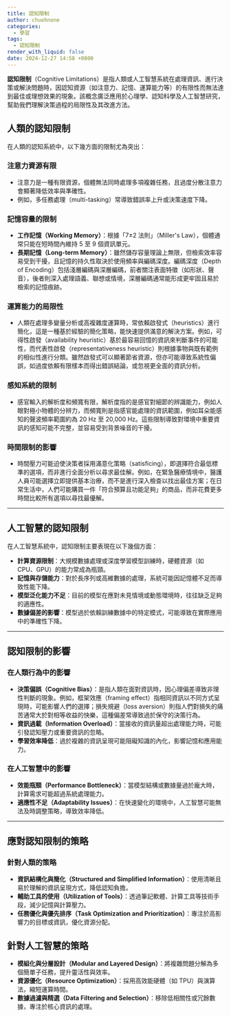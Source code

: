 ```yaml
---
title: 認知限制
author: chuehnone
categories:
  - 學習
tags:
  - 認知限制
render_with_liquid: false
date: 2024-12-27 14:58 +0800
---
```


**認知限制**（Cognitive Limitations）是指人類或人工智慧系統在處理資訊、進行決策或解決問題時，因認知資源（如注意力、記憶、運算能力等）的有限性而無法達到最佳或理想效果的現象。該概念廣泛應用於心理學、認知科學及人工智慧研究，幫助我們理解決策過程的局限性及其改進方法。

## 人類的認知限制
在人類的認知系統中，以下幾方面的限制尤為突出：

### 注意力資源有限
- 注意力是一種有限資源，個體無法同時處理多項複雜任務，且過度分散注意力會顯著降低效率與準確性。
- 例如，多任務處理（multi-tasking）常導致錯誤率上升或決策速度下降。

### 記憶容量的限制
- **工作記憶（Working Memory）**：根據「7±2 法則」（Miller's Law），個體通常只能在短時間內維持 5 至 9 個資訊單元。
- **長期記憶（Long-term Memory）**：雖然儲存容量理論上無限，但檢索效率容易受到干擾，且記憶的持久性取決於使用頻率與編碼深度。編碼深度（Depth of Encoding）包括淺層編碼與深層編碼，前者關注表面特徵（如形狀、聲音），後者則深入處理語義、聯想或情境，深層編碼通常能形成更牢固且易於檢索的記憶痕跡。

### 運算能力的局限性
- 人類在處理多變量分析或高複雜度運算時，常依賴啟發式（heuristics）進行簡化，這是一種基於經驗的簡化策略，能快速提供滿意的解決方案。例如，可得性啟發（availability heuristic）基於最容易回憶的資訊來判斷事件的可能性，而代表性啟發（representativeness heuristic）則根據事物與既有範例的相似性進行分類。雖然啟發式可以顯著節省資源，但亦可能導致系統性偏誤，如過度依賴有限樣本而得出錯誤結論，或忽視更全面的資訊分析。

### 感知系統的限制
- 感官輸入的解析度和頻寬有限，解析度指的是感官對細節的辨識能力，例如人眼對極小物體的分辨力，而頻寬則是指感官能處理的資訊範圍，例如耳朵能感知的聲波頻率範圍約為 20 Hz 至 20,000 Hz。這些限制導致對環境中重要資訊的感知可能不完整，並容易受到背景噪音的干擾。

### 時間限制的影響
- 時間壓力可能迫使決策者採用滿意化策略（satisficing），即選擇符合最低標準的選項，而非進行全面分析以尋求最佳解。例如，在緊急醫療情境中，醫護人員可能選擇立即提供基本治療，而不是進行深入檢查以找出最佳方案；在日常生活中，人們可能購買一件「符合預算且功能足夠」的商品，而非花費更多時間比較所有選項以尋找最優解。

---

## 人工智慧的認知限制
在人工智慧系統中，認知限制主要表現在以下幾個方面：

- **計算資源限制**：大規模數據處理或深度學習模型訓練時，硬體資源（如 CPU、GPU）的能力常成為瓶頸。
- **記憶與存儲能力**：對於長序列或高維數據的處理，系統可能因記憶體不足而導致性能下降。
- **模型泛化能力不足**：目前的模型在應對未見情境或動態環境時，往往缺乏足夠的適應性。
- **數據偏差的影響**：模型過於依賴訓練數據中的特定模式，可能導致在實際應用中的準確性下降。

---

## **認知限制的影響**
### 在人類行為中的影響
- **決策偏誤（Cognitive Bias）**：是指人類在面對資訊時，因心理偏差導致非理性判斷的現象。例如，框架效應（framing effect）指相同資訊以不同方式呈現時，可能影響人們的選擇；損失規避（loss aversion）則指人們對損失的痛苦通常大於對相等收益的快樂，這種偏差常導致過於保守的決策行為。
- **資訊過載（Information Overload）**：當接收的資訊量超出處理能力時，可能引發認知壓力或重要資訊的忽略。
- **學習效率降低**：過於複雜的資訊呈現可能阻礙知識的內化，影響記憶和應用能力。

### 在人工智慧中的影響
- **效能瓶頸（Performance Bottleneck）**：當模型結構或數據量過於龐大時，計算需求可能超過系統處理能力。
- **適應性不足（Adaptability Issues）**：在快速變化的環境中，人工智慧可能無法及時調整策略，導致效率降低。

---

## 應對認知限制的策略
### 針對人類的策略
- **資訊結構化與簡化（Structured and Simplified Information）**：使用清晰且易於理解的資訊呈現方式，降低認知負擔。
- **輔助工具的使用（Utilization of Tools）**：透過筆記軟體、計算工具等技術手段，減少記憶與計算壓力。
- **任務優化與優先排序（Task Optimization and Prioritization）**：專注於高影響力的目標或資訊，優化資源分配。

## 針對人工智慧的策略
- **模組化與分層設計（Modular and Layered Design）**：將複雜問題分解為多個簡單子任務，提升靈活性與效率。
- **資源優化（Resource Optimization）**：採用高效能硬體（如 TPU）與演算法，縮短運算時間。
- **數據過濾與精選（Data Filtering and Selection）**：移除低相關性或冗餘數據，專注於核心資訊的處理。
